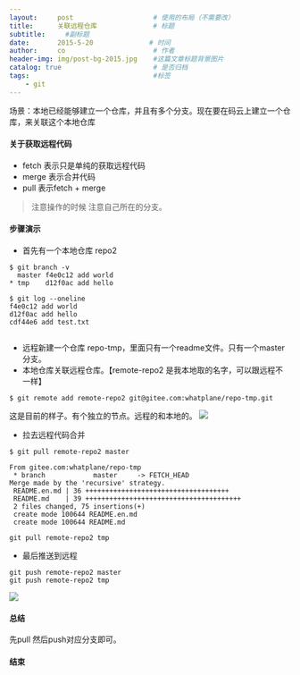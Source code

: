 ```yaml
---
layout:     post                    # 使用的布局（不需要改）
title:      关联远程仓库              # 标题 
subtitle:     #副标题
date:       2015-5-20              # 时间
author:     co                      # 作者
header-img: img/post-bg-2015.jpg    #这篇文章标题背景图片
catalog: true                       # 是否归档
tags:                               #标签
    - git
---
```

场景：本地已经能够建立一个仓库，并且有多个分支。现在要在码云上建立一个仓库，来关联这个本地仓库

#### 关于获取远程代码
- fetch 表示只是单纯的获取远程代码
- merge 表示合并代码
- pull 表示fetch + merge

> 注意操作的时候 注意自己所在的分支。

#### 步骤演示
- 首先有一个本地仓库 repo2


```
$ git branch -v
  master f4e0c12 add world
* tmp    d12f0ac add hello

$ git log --oneline
f4e0c12 add world
d12f0ac add hello
cdf44e6 add test.txt


``` 

- 远程新建一个仓库 repo-tmp，里面只有一个readme文件。只有一个master分支。
- 本地仓库关联远程仓库。【remote-repo2 是我本地取的名字，可以跟远程不一样】


```
$ git remote add remote-repo2 git@gitee.com:whatplane/repo-tmp.git
```


这是目前的样子。有个独立的节点。远程的和本地的。
![](https://gitee.com/whatplane/resource/raw/master/img/xx_20190527110203.png)
- 拉去远程代码合并 


```
$ git pull remote-repo2 master

From gitee.com:whatplane/repo-tmp
 * branch            master     -> FETCH_HEAD
Merge made by the 'recursive' strategy.
 README.en.md | 36 ++++++++++++++++++++++++++++++++++++
 README.md    | 39 +++++++++++++++++++++++++++++++++++++++
 2 files changed, 75 insertions(+)
 create mode 100644 README.en.md
 create mode 100644 README.md

git pull remote-repo2 tmp

```
- 最后推送到远程

```
git push remote-repo2 master
git push remote-repo2 tmp 
```
![](https://gitee.com/whatplane/resource/raw/master/img/xx_20190527111555.png)

#### 总结
先pull 然后push对应分支即可。
#### 结束